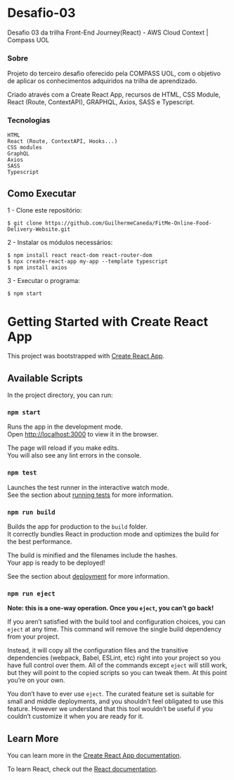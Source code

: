 # Desafio-03
Desafio 03 da trilha Front-End Journey(React) - AWS Cloud Context | Compass UOL

### Sobre

Projeto do terceiro desafio oferecido pela COMPASS UOL, com o objetivo de aplicar os conhecimentos adquiridos na trilha de aprendizado. 

Criado através com a Create React App, recursos de HTML, CSS Module, React (Route, ContextAPI), GRAPHQL, Axios, SASS e Typescript.

### Tecnologias
```
HTML
React (Route, ContextAPI, Hooks...)
CSS modules
GraphQL
Axios
SASS
Typescript
```
## Como Executar

1 - Clone este repositório:

```console
$ git clone https://github.com/GuilhermeCaneda/FitMe-Online-Food-Delivery-Website.git
```

2 - Instalar os módulos necessários:

```console
$ npm install react react-dom react-router-dom
$ npx create-react-app my-app --template typescript
$ npm install axios
```

3 - Executar o programa:

```console
$ npm start
```













# Getting Started with Create React App

This project was bootstrapped with [Create React App](https://github.com/facebook/create-react-app).

## Available Scripts

In the project directory, you can run:

### `npm start`

Runs the app in the development mode.\
Open [http://localhost:3000](http://localhost:3000) to view it in the browser.

The page will reload if you make edits.\
You will also see any lint errors in the console.

### `npm test`

Launches the test runner in the interactive watch mode.\
See the section about [running tests](https://facebook.github.io/create-react-app/docs/running-tests) for more information.

### `npm run build`

Builds the app for production to the `build` folder.\
It correctly bundles React in production mode and optimizes the build for the best performance.

The build is minified and the filenames include the hashes.\
Your app is ready to be deployed!

See the section about [deployment](https://facebook.github.io/create-react-app/docs/deployment) for more information.

### `npm run eject`

**Note: this is a one-way operation. Once you `eject`, you can’t go back!**

If you aren’t satisfied with the build tool and configuration choices, you can `eject` at any time. This command will remove the single build dependency from your project.

Instead, it will copy all the configuration files and the transitive dependencies (webpack, Babel, ESLint, etc) right into your project so you have full control over them. All of the commands except `eject` will still work, but they will point to the copied scripts so you can tweak them. At this point you’re on your own.

You don’t have to ever use `eject`. The curated feature set is suitable for small and middle deployments, and you shouldn’t feel obligated to use this feature. However we understand that this tool wouldn’t be useful if you couldn’t customize it when you are ready for it.

## Learn More

You can learn more in the [Create React App documentation](https://facebook.github.io/create-react-app/docs/getting-started).

To learn React, check out the [React documentation](https://reactjs.org/).
